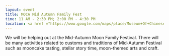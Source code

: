 ```yaml
---
layout: event
title: MOCA Mid Autumn Family Fest
time: 11 AM - 2:30 PM; 2:00 PM - 4:30 PM
location: <a href ="https://www.google.com/maps/place/Museum+Of+Chinese+In+America/@40.7192753,-73.9994526,16.79z/data=!4m5!3m4!1s0x89c25989be6fdead:0x5b28b848d1331e2d!8m2!3d40.7194694!4d-73.9991776">Museum of Chinese in America</a>, Manhattan
--- 
```

We will be helping out at the Mid-Autumn Moon Family Festival. There will be many activities related to customs and traditions of Mid-Autumn Festival such as mooncake tasting, stellar story time, moon-themed arts and craft.

